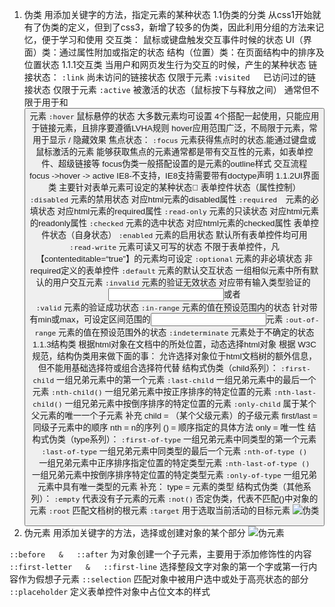 1.   伪类
用添加关键字的方法，指定元素的某种状态
1.1伪类的分类
从css1开始就有了伪类的定义，但到了css3，新增了较多的伪类，因此利用分组的方法来记忆，便于学习和使用
交互类： 鼠标或键盘触发交互事件时候的状态
UI（界面）类：通过属性附加或指定的状态
结构（位置）类：在页面结构中的排序及位置状态
1.1.1交互类
当用户和网页发生行为交互的时候，产生的某种状态
链接状态：
`:link`	尚未访问的链接状态	仅限于<a>元素
`:visited	`已访问过的链接状态	仅限于<a>元素
`:active`	被激活的状态（鼠标按下与释放之间）	通常但不限于用于<a>和<button>元素
`:hover`	鼠标悬停的状态	大多数元素均可设置
4个搭配一起使用，只能应用于链接元素<a>，且排序要遵循LVHA规则
hover应用范围广泛，不局限于<a>元素，常用于显示 / 隐藏效果
焦点状态：
`:focus`	元素获得焦点时的状态,能通过键盘或鼠标激活的元素
能够获取焦点的元素通常都是带有交互性的元素，如表单控件、超级链接等
focus伪类一般搭配设置的是元素的outline样式
交互流程focus ->hover -> active
IE8-不支持，IE8支持需要带有doctype声明
1.1.2UI界面类
主要针对表单元素可设定的某种状态
表单控件状态（属性控制）
`:disabled`	元素的禁用状态	对应html元素的disabled属性
`:required	`元素的必填状态	对应html元素的required属性
`:read-only`	元素的只读状态	对应html元素的readonly属性
`:checked`	元素的选中状态	对应html元素的checked属性
表单控件状态（自身状态）
`:enabled`	元素的启用状态	默认所有表单控件均可用
`:read-write`	元素可读又可写的状态	不限于表单控件，凡【contenteditable=“true”】的元素均可设定
`:optional`	元素的非必填状态	非required定义的表单控件
`:default`	元素的默认交互状态	一组相似元素中所有默认的用户交互元素
`:invalid`	元素的验证无效状态	对应带有输入类型验证的 <input>或者<form> 
`:valid`	元素的验证成功状态
`:in-range`	元素的值在预设范围内的状态	针对带有min或max，可设定区间范围的<input>元素
`:out-of-range`	元素的值在预设范围外的状态
`:indeterminate`	元素处于不确定的状态	<radio><checkbox>
1.1.3结构类
根据html对象在文档中的所处位置，动态选择html对象
根据 W3C 规范，结构伪类用来做下面的事：
允许选择对象位于html文档树的额外信息，但不能用基础选择符或组合选择符代替
结构式伪类（child系列）：
`:first-child`	一组兄弟元素中的第一个元素
`:last-child`	一组兄弟元素中的最后一个元素
`:nth-child()`	一组兄弟元素中按正序排序的特定位置的元素
`:nth-last-child()`	一组兄弟元素中按倒序排序的特定位置的元素
`:only-child`	属于某个父元素的唯一一个子元素
补充
child = （某个父级元素）的子级元素
first/last = 同级子元素中的顺序
nth = n的序列
() = 顺序指定的具体方法
only = 唯一性
结构式伪类（type系列）：
`:first-of-type`	一组兄弟元素中同类型的第一个元素
`:last-of-type`	一组兄弟元素中同类型的最后一个元素
`:nth-of-type ()	`一组兄弟元素中正序排序指定位置的特定类型元素
`:nth-last-of-type ()	`一组兄弟元素中按倒序排序特定位置的特定类型元素
`:only-of-type`	一组兄弟元素中具有唯一类型的元素
补充：
type = 元素的类型
结构式伪类（其他系列）：
`:empty`	代表没有子元素的元素
`:not()`	否定伪类，代表不匹配()中对象的元素
`:root`	匹配文档树的根元素
`:target`	用于选取当前活动的目标元素
![伪类](https://upload-images.jianshu.io/upload_images/17785871-0da96e9566aa52e3.png?imageMogr2/auto-orient/strip%7CimageView2/2/w/1240)
2. 伪元素
用添加关键字的方法，选择或创建对象的某个部分
![伪元素](https://upload-images.jianshu.io/upload_images/17785871-8311d0c8e6541981.png?imageMogr2/auto-orient/strip%7CimageView2/2/w/1240)

`::before   &   ::after`
为对象创建一个子元素，主要用于添加修饰性的内容
`::first-letter   &   ::first-line`
选择整段文字对象的第一个字或第一行内容作为假想子元素
`::selection`
匹配对象中被用户选中或处于高亮状态的部分
`::placeholder`
定义表单控件对象中占位文本的样式
